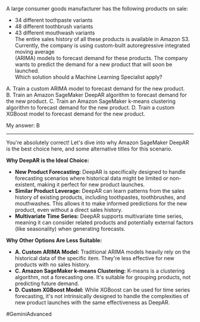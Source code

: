 A large consumer goods manufacturer has the following products on sale:  
* 34 different toothpaste variants  
* 48 different toothbrush variants  
* 43 different mouthwash variants  
The entire sales history of all these products is available in Amazon S3. Currently, the company is using custom-built autoregressive integrated moving average  
(ARIMA) models to forecast demand for these products. The company wants to predict the demand for a new product that will soon be launched.  
Which solution should a Machine Learning Specialist apply?  

A. Train a custom ARIMA model to forecast demand for the new product.
B. Train an Amazon SageMaker DeepAR algorithm to forecast demand for the new product.
C. Train an Amazon SageMaker k-means clustering algorithm to forecast demand for the new product.
D. Train a custom XGBoost model to forecast demand for the new product.

My answer: B

---
  
You're absolutely correct! Let's dive into why Amazon SageMaker DeepAR is the best choice here, and some alternative titles for this scenario.

**Why DeepAR is the Ideal Choice:**

- **New Product Forecasting:** DeepAR is specifically designed to handle forecasting scenarios where historical data might be limited or non-existent, making it perfect for new product launches.
- **Similar Product Leverage:** DeepAR can learn patterns from the sales history of existing products, including toothpastes, toothbrushes, and mouthwashes. This allows it to make informed predictions for the new product, even without a direct sales history.
- **Multivariate Time Series:** DeepAR supports multivariate time series, meaning it can consider related products and potentially external factors (like seasonality) when generating forecasts.

**Why Other Options Are Less Suitable:**

- **A. Custom ARIMA Model:** Traditional ARIMA models heavily rely on the historical data of the specific item. They're less effective for new products with no sales history.
- **C. Amazon SageMaker k-means Clustering:** K-means is a clustering algorithm, not a forecasting one. It's suitable for grouping products, not predicting future demand.
- **D. Custom XGBoost Model:** While XGBoost can be used for time series forecasting, it's not intrinsically designed to handle the complexities of new product launches with the same effectiveness as DeepAR.

#GeminiAdvanced 